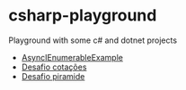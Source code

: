 # csharp-playground
Playground with some c# and dotnet projects

- [AsyncIEnumerableExample](https://github.com/isaacnborges/csharp-playground/tree/main/AsyncIEnumerableExample)
- [Desafio cotações](https://github.com/isaacnborges/csharp-playground/tree/main/DesafioPiramide)
- [Desafio piramide](https://github.com/isaacnborges/csharp-playground/tree/main/desafio-cotacoes)